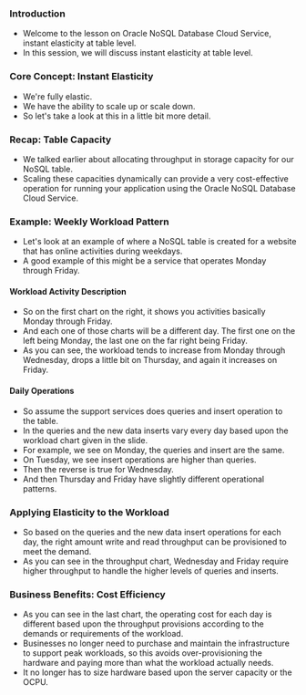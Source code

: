 
### **Introduction**
*   Welcome to the lesson on Oracle NoSQL Database Cloud Service, instant elasticity at table level.
*   In this session, we will discuss instant elasticity at table level.

### **Core Concept: Instant Elasticity**
*   We're fully elastic.
*   We have the ability to scale up or scale down.
*   So let's take a look at this in a little bit more detail.

### **Recap: Table Capacity**
*   We talked earlier about allocating throughput in storage capacity for our NoSQL table.
*   Scaling these capacities dynamically can provide a very cost-effective operation for running your application using the Oracle NoSQL Database Cloud Service.

### **Example: Weekly Workload Pattern**
*   Let's look at an example of where a NoSQL table is created for a website that has online activities during weekdays.
*   A good example of this might be a service that operates Monday through Friday.

#### **Workload Activity Description**
*   So on the first chart on the right, it shows you activities basically Monday through Friday.
*   And each one of those charts will be a different day. The first one on the left being Monday, the last one on the far right being Friday.
*   As you can see, the workload tends to increase from Monday through Wednesday, drops a little bit on Thursday, and again it increases on Friday.

#### **Daily Operations**
*   So assume the support services does queries and insert operation to the table.
*   In the queries and the new data inserts vary every day based upon the workload chart given in the slide.
*   For example, we see on Monday, the queries and insert are the same.
*   On Tuesday, we see insert operations are higher than queries.
*   Then the reverse is true for Wednesday.
*   And then Thursday and Friday have slightly different operational patterns.

### **Applying Elasticity to the Workload**
*   So based on the queries and the new data insert operations for each day, the right amount write and read throughput can be provisioned to meet the demand.
*   As you can see in the throughput chart, Wednesday and Friday require higher throughput to handle the higher levels of queries and inserts.

### **Business Benefits: Cost Efficiency**
*   As you can see in the last chart, the operating cost for each day is different based upon the throughput provisions according to the demands or requirements of the workload.
*   Businesses no longer need to purchase and maintain the infrastructure to support peak workloads, so this avoids over-provisioning the hardware and paying more than what the workload actually needs.
*   It no longer has to size hardware based upon the server capacity or the OCPU.
